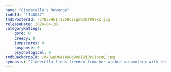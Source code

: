 ```yaml
---
name: "Cinderella's Revenge"
tmdbId: "1140847"
tmdbPosterId: /cYB3SHhITJSbRoisgn9QQTP8YkZ.jpg
releaseDate: 2024-04-26
categoryRatings:
    gore: 0
    creepy: 0
    jumpscares: 0
    suspense: 0
    psychological: 0
tmdbBackdropId: /dx8wpD04sWu8g9oDi9j0Vi1ocqQ.jpg
synopsis: "Cinderella finds freedom from her wicked stepmother with the help of her fairy godmother. Only this time, they unleash a plan of bloody vengeance."
---
```


